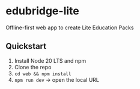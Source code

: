 # edubridge-lite
Offline-first web app to create Lite Education Packs

## Quickstart
1) Install Node 20 LTS and npm
2) Clone the repo
3) `cd web && npm install`
4) `npm run dev` → open the local URL
